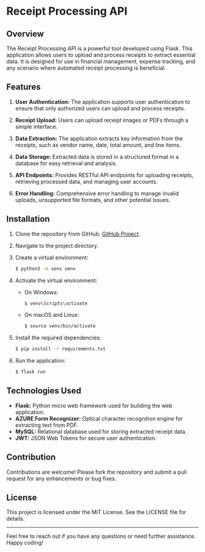 # Receipt Processing API

## Overview

The Receipt Processing API is a powerful tool developed using Flask. This application allows users to upload and process receipts to extract essential data. It is designed for use in financial management, expense tracking, and any scenario where automated receipt processing is beneficial.

## Features

1. **User Authentication:** The application supports user authentication to ensure that only authorized users can upload and process receipts.

2. **Receipt Upload:** Users can upload receipt images or PDFs through a simple interface.

3. **Data Extraction:** The application extracts key information from the receipts, such as vendor name, date, total amount, and line items.

4. **Data Storage:** Extracted data is stored in a structured format in a database for easy retrieval and analysis.

5. **API Endpoints:** Provides RESTful API endpoints for uploading receipts, retrieving processed data, and managing user accounts.

6. **Error Handling:** Comprehensive error handling to manage invalid uploads, unsupported file formats, and other potential issues.

## Installation

1. Clone the repository from GitHub: [GitHub Project](https://github.com/The-Hustler-Hattab/ReceiptManagementFlask).

2. Navigate to the project directory.

3. Create a virtual environment:
    ```bash
    $ python3 -m venv venv
    ```

4. Activate the virtual environment:
    - On Windows:
        ```bash
        $ venv\Scripts\activate
        ```
    - On macOS and Linux:
        ```bash
        $ source venv/bin/activate
        ```

5. Install the required dependencies:
    ```bash
    $ pip install -r requirements.txt
    ```

6. Run the application:
    ```bash
    $ flask run
    ```


## Technologies Used

- **Flask:** Python micro web framework used for building the web application.
- **AZURE Form Recognizer:** Optical character recognition engine for extracting text from PDF.
- **MySQL:** Relational database used for storing extracted receipt data.
- **JWT:** JSON Web Tokens for secure user authentication.


## Contribution

Contributions are welcome! Please fork the repository and submit a pull request for any enhancements or bug fixes.

## License

This project is licensed under the MIT License. See the LICENSE file for details.

---

Feel free to reach out if you have any questions or need further assistance. Happy coding!
